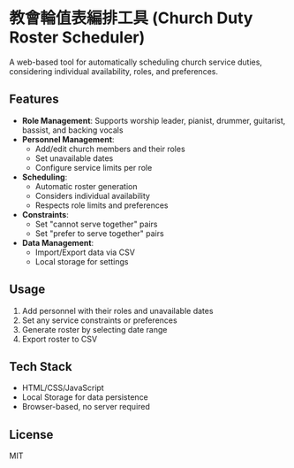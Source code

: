 
# 教會輪值表編排工具 (Church Duty Roster Scheduler)

A web-based tool for automatically scheduling church service duties, considering individual availability, roles, and preferences.

## Features

- **Role Management**: Supports worship leader, pianist, drummer, guitarist, bassist, and backing vocals
- **Personnel Management**: 
  - Add/edit church members and their roles
  - Set unavailable dates
  - Configure service limits per role
- **Scheduling**:
  - Automatic roster generation
  - Considers individual availability
  - Respects role limits and preferences
- **Constraints**:
  - Set "cannot serve together" pairs
  - Set "prefer to serve together" pairs
- **Data Management**:
  - Import/Export data via CSV
  - Local storage for settings

## Usage

1. Add personnel with their roles and unavailable dates
2. Set any service constraints or preferences
3. Generate roster by selecting date range
4. Export roster to CSV

## Tech Stack

- HTML/CSS/JavaScript
- Local Storage for data persistence
- Browser-based, no server required

## License

MIT

